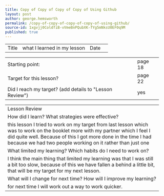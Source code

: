 ```yaml
---
title: Copy of Copy of Copy of Copy of Using Github
layout: post
author: george.hemsworth
permalink: /copy-of-copy-of-copy-of-copy-of-using-github/
source-id: 1xgvjj0ColdfiB-vVmeBnPQubXK-fYg5mNksU0EF0q9M
published: true
---
```

<table>
  <tr>
    <td>Title</td>
    <td>what I learned in my lesson</td>
    <td>Date</td>
    <td></td>
  </tr>
</table>


<table>
  <tr>
    <td>Starting point:</td>
    <td>page 18</td>
  </tr>
  <tr>
    <td>Target for this lesson?</td>
    <td>page 22</td>
  </tr>
  <tr>
    <td>Did I reach my target? 
(add details to "Lesson Review")</td>
    <td> yes</td>
  </tr>
</table>


<table>
  <tr>
    <td>Lesson Review</td>
  </tr>
  <tr>
    <td>How did I learn? What strategies were effective? </td>
  </tr>
  <tr>
    <td>this lesson I tried to work on my target from last lesson which was to work on the booklet more with my partner which I feel I did quite well. Because of this I got more done in the time I had because we had two people working on it rather than just one</td>
  </tr>
  <tr>
    <td>What limited my learning? Which habits do I need to work on? </td>
  </tr>
  <tr>
    <td> I think the main thing that limited my learning was that I was still a bit too slow, because of this we have fallen a behind a little bit, that will be my target for my next lesson.

</td>
  </tr>
  <tr>
    <td>What will I change for next time? How will I improve my learning?</td>
  </tr>
  <tr>
    <td>for next time I will work out a way to work quicker.</td>
  </tr>
</table>


